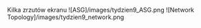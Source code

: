 Kilka zrzutów ekranu
![ASG]/images/tydzien9_ASG.png
![Network Topology]/images/tydzien9_network.png

